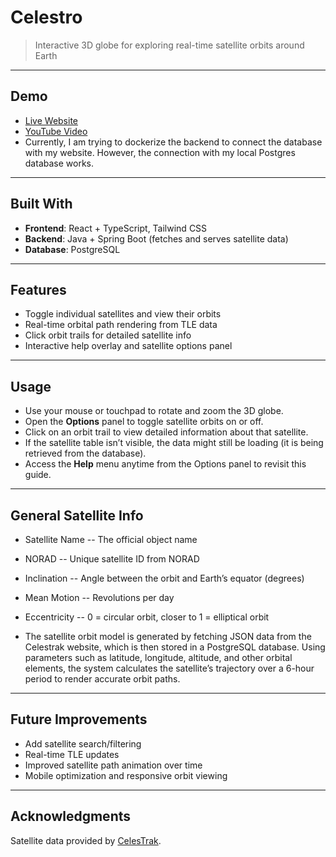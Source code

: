 ﻿# Celestro
> Interactive 3D globe for exploring real-time satellite orbits around Earth

---
## Demo

- [Live Website](https://celestro-website.vercel.app/)
- [YouTube Video](https://youtu.be/0QcArq70WZ4)
- Currently, I am trying to dockerize the backend to connect the database with my website. However, the connection with my local Postgres database works.

---
## Built With

- **Frontend**: React + TypeScript, Tailwind CSS
- **Backend**: Java + Spring Boot (fetches and serves satellite data)
- **Database**: PostgreSQL

---
## Features

- Toggle individual satellites and view their orbits
- Real-time orbital path rendering from TLE data
- Click orbit trails for detailed satellite info
- Interactive help overlay and satellite options panel

---
## Usage

- Use your mouse or touchpad to rotate and zoom the 3D globe.
- Open the **Options** panel to toggle satellite orbits on or off.
- Click on an orbit trail to view detailed information about that satellite.
- If the satellite table isn’t visible, the data might still be loading \(it is being retrieved from the database\).
- Access the **Help** menu anytime from the Options panel to revisit this guide.

---
## General Satellite Info

- Satellite Name -- The official object name
- NORAD -- Unique satellite ID from NORAD
- Inclination	-- Angle between the orbit and Earth’s equator (degrees)
- Mean Motion	-- Revolutions per day
- Eccentricity -- 0 = circular orbit, closer to 1 = elliptical orbit

- The satellite orbit model is generated by fetching JSON data from the Celestrak website, which is then stored in a PostgreSQL database. Using parameters such as latitude, longitude, altitude, and other orbital elements, the system calculates the satellite’s trajectory over a 6-hour period to render accurate orbit paths.

---
## Future Improvements

- Add satellite search/filtering
- Real-time TLE updates
- Improved satellite path animation over time
- Mobile optimization and responsive orbit viewing

---

## Acknowledgments

Satellite data provided by [CelesTrak](https://celestrak.com/).

